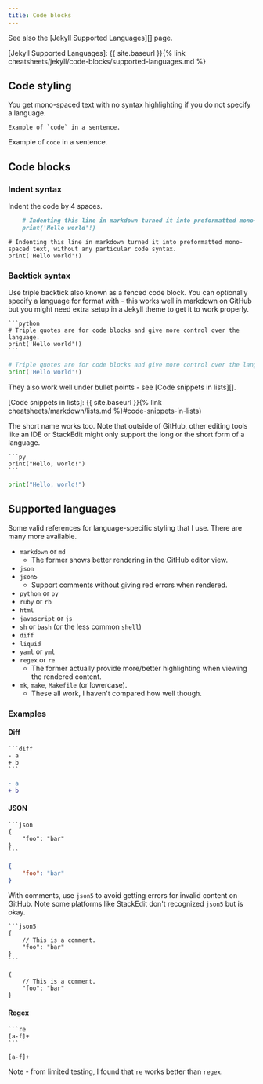 ```yaml
---
title: Code blocks
---
```


See also the [Jekyll Supported Languages][] page.

[Jekyll Supported Languages]: {{ site.baseurl }}{% link cheatsheets/jekyll/code-blocks/supported-languages.md %}


## Code styling

You get mono-spaced text with no syntax highlighting if you do not specify a language.

```
Example of `code` in a sentence.
```

Example of `code` in a sentence.


## Code blocks

### Indent syntax

Indent the code by 4 spaces.

```markdown
    # Indenting this line in markdown turned it into preformatted mono-spaced text, without any particular code syntax.
    print('Hello world'!)
```

    # Indenting this line in markdown turned it into preformatted mono-spaced text, without any particular code syntax.
    print('Hello world'!)


### Backtick syntax

Use triple backtick also known as a fenced code block. You can optionally specify a language for format with - this works well in markdown on GitHub but you might need extra setup in a Jekyll theme to get it to work properly.

    ```python
    # Triple quotes are for code blocks and give more control over the language.
    print('Hello world'!)
    ```

```python
# Triple quotes are for code blocks and give more control over the language.
print('Hello world'!)
```

They also work well under bullet points - see [Code snippets in lists][].

[Code snippets in lists]: {{ site.baseurl }}{% link cheatsheets/markdown/lists.md %}#code-snippets-in-lists)

The short name works too. Note that outside of GitHub, other editing tools like an IDE or StackEdit might only support the long or the short form of a language.

	```py
	print("Hello, world!")
	```

```py
print("Hello, world!")
```

## Supported languages

Some valid references for language-specific styling that I use. There are many more available.

- `markdown` or `md`
	- The former shows better rendering in the GitHub editor view.
- `json`
- `json5`
	- Support comments without giving red errors when rendered.
- `python` or `py`
- `ruby` or `rb`
- `html`
- `javascript` or `js`
- `sh` or `bash` (or the less common `shell`)
- `diff`
- `liquid`
- `yaml` or `yml`
- `regex` or `re`
	- The former actually provide more/better highlighting when viewing the rendered content.
- `mk`, `make`, `Makefile` (or lowercase).
	- These all work, I haven't compared how well though.


### Examples

#### Diff

	```diff
	- a
	+ b
	```

```diff
- a
+ b
```

#### JSON

	```json
	{
	    "foo": "bar"
	}
	```

```json
{
    "foo": "bar"
}
```

With comments, use `json5` to avoid getting errors for invalid content on GitHub. Note some platforms like StackEdit don't recognized `json5` but is okay.

	```json5
	{
	    // This is a comment.
	    "foo": "bar"
	}
	```


```json5
{
    // This is a comment.
    "foo": "bar"
}
```

#### Regex

	```re
	[a-f]+
	```

```re
[a-f]+
```

Note - from limited testing, I found that `re` works better than `regex`.
